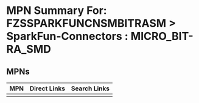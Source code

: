 



# MPN Summary For: FZSSPARKFUNCNSMBITRASM > SparkFun-Connectors : MICRO_BIT-RA_SMD

## MPNs
  

|MPN|Direct Links|Search Links|
| :--- | :--- | :--- |
||||
